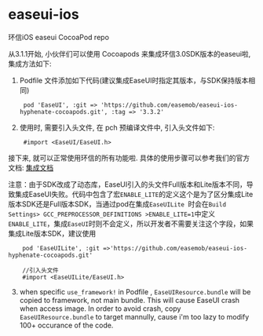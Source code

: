 # easeui-ios


环信iOS easeui  CocoaPod repo

从3.1.1开始, 小伙伴们可以使用 Cocoapods 来集成环信3.0SDK版本的easeui啦, 集成方法如下:

1. Podfile 文件添加如下代码(建议集成EaseUI时指定其版本，与SDK保持版本相同)

		pod 'EaseUI', :git => 'https://github.com/easemob/easeui-ios-hyphenate-cocoapods.git', :tag => '3.3.2'
		
2. 使用时, 需要引入头文件, 在 pch 预编译文件中, 引入头文件如下:

		#import <EaseUI/EaseUI.h>
		
接下来, 就可以正常使用环信的所有功能啦.
具体的使用步骤可以参考我们的官方文档: [集成文档](http://docs.easemob.com/im/300iosclientintegration/85easeuiguide)

注意：由于SDK改成了动态库，EaseUI引入的头文件Full版本和Lite版本不同，导致集成EaseUI失败。代码中包含了宏`ENABLE_LITE`的定义这个是为了区分集成Lite版本SDK还是Full版本SDK，当通过pod在集成`EaseUILite `时会在`Build Settings> GCC_PREPROCESSOR_DEFINITIONS >ENABLE_LITE=1`中定义`ENABLE_LITE`，集成`EaseUI`时则不会定义，所以开发者不需要关注这个字段，如果集成Lite版本SDK，建议使用

		pod 'EaseUILite', :git =>'https://github.com/easemob/easeui-ios-hyphenate-cocoapods.git'
		
		//引入头文件
		#import <EaseUILite/EaseUI.h>

3. when specific `use_framework!` in Podfile , `EaseUIResource.bundle` will be copied to framework, not main bundle. This will cause EaseUI crash when access image. In order to avoid crash, copy `EaseUIResource.bundle` to target mannully, cause i'm too lazy to modify 100+ occurance of the code.